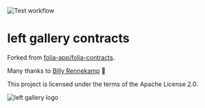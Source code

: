![Test workflow](https://github.com/left-gallery/contracts/actions/workflows/node.yml/badge.svg)

# left gallery contracts

Forked from [folia-app/folia-contracts](https://github.com/folia-app/folia-contracts).

Many thanks to [Billy Rennekamp](https://github.com/okwme) 💚

This project is licensed under the terms of the Apache License 2.0.

![left gallery logo](https://left.gallery/icon.png)
